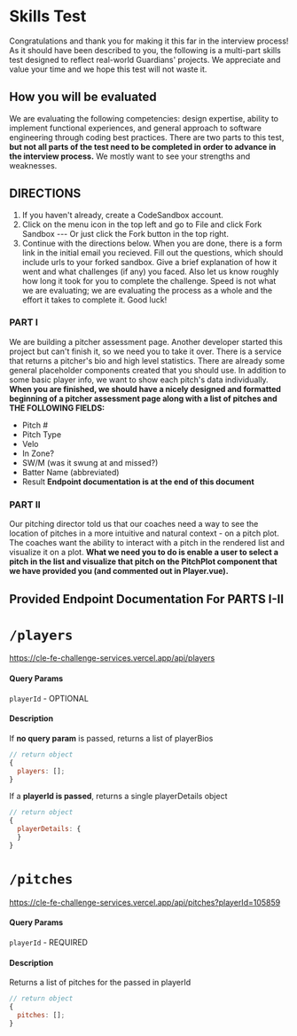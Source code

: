 # Skills Test

Congratulations and thank you for making it this far in the interview process!
As it should have been described to you, the following is a multi-part skills test designed to reflect real-world Guardians' projects. We appreciate and value your time and we hope this test will not waste it.

## How you will be evaluated

We are evaluating the following competencies: design expertise, ability to implement functional experiences, and general approach to software engineering through coding best practices.
There are two parts to this test, **but not all parts of the test need to be completed in order to advance in the interview process.** We mostly want to see your strengths and weaknesses.

## DIRECTIONS

1. If you haven't already, create a CodeSandbox account.
2. Click on the menu icon in the top left and go to File and click Fork Sandbox --- Or just click the Fork button in the top right.
3. Continue with the directions below.
   When you are done, there is a form link in the initial email you recieved. Fill out the questions, which should include urls to your forked sandbox. Give a brief explanation of how it went and what challenges (if any) you faced. Also let us know roughly how long it took for you to complete the challenge. Speed is not what we are evaluating; we are evaluating the process as a whole and the effort it takes to complete it.
   Good luck!

### PART I

We are building a pitcher assessment page. Another developer started this project but can't finish it, so we need you to take it over. There is a service that returns a pitcher's bio and high level statistics. There are already some general placeholder components created that you should use. In addition to some basic player info, we want to show each pitch's data individually.
**When you are finished, we should have a nicely designed and formatted beginning of a pitcher assessment page along with a list of pitches and THE FOLLOWING FIELDS:**

- Pitch #
- Pitch Type
- Velo
- In Zone?
- SW/M (was it swung at and missed?)
- Batter Name (abbreviated)
- Result
  **Endpoint documentation is at the end of this document**

### PART II

Our pitching director told us that our coaches need a way to see the location of pitches in a more intuitive and natural context - on a pitch plot. The coaches want the ability to interact with a pitch in the rendered list and visualize it on a plot.
**What we need you to do is enable a user to select a pitch in the list and visualize that pitch on the PitchPlot component that we have provided you (and commented out in Player.vue).**

## Provided Endpoint Documentation For PARTS I-II

# `/players`

https://cle-fe-challenge-services.vercel.app/api/players

#### Query Params

`playerId` - OPTIONAL

#### Description

If **no query param** is passed, returns a list of playerBios

```js
// return object
{
  players: [];
}
```

If a **playerId is passed**, returns a single playerDetails object

```js
// return object
{
  playerDetails: {
  }
}
```

# `/pitches`

https://cle-fe-challenge-services.vercel.app/api/pitches?playerId=105859

#### Query Params

`playerId` - REQUIRED

#### Description

Returns a list of pitches for the passed in playerId

```js
// return object
{
  pitches: [];
}
```
